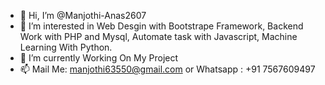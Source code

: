 - 👋 Hi, I’m @Manjothi-Anas2607
- 👀 I’m interested in Web Desgin with Bootstrape Framework, Backend Work with PHP and Mysql, Automate task with Javascript, Machine Learning With Python.
- 🌱 I’m currently Working On My Project
- 📫 Mail Me: manjothi63550@gmail.com or Whatsapp : +91 7567609497

<!---
Manjothi-Anas2607/Manjothi-Anas2607 is a ✨ special ✨ repository because its `README.md` (this file) appears on your GitHub profile.
You can click the Preview link to take a look at your changes.
--->
